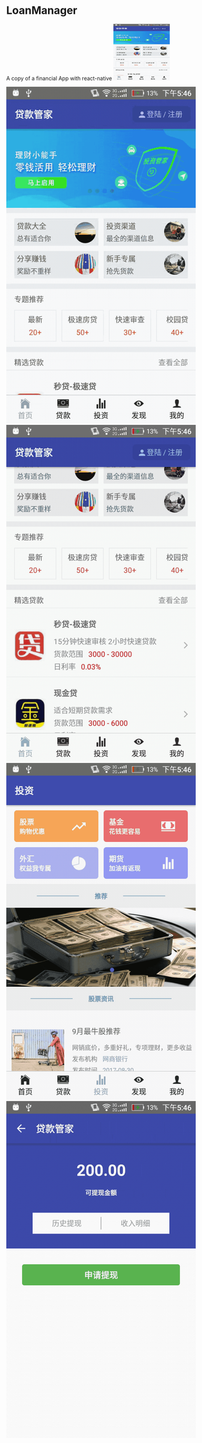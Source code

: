 # LoanManager
A copy of a financial App with react-native
<img width="150" height="150" src="https://github.com/gezichenshan/LoanManager/blob/master/gif/show-1.gif"/>

 ![image](https://github.com/gezichenshan/LoanManager/blob/master/gif/show-1.gif)
  ![image](https://github.com/gezichenshan/LoanManager/blob/master/gif/show-2.gif)
   ![image](https://github.com/gezichenshan/LoanManager/blob/master/gif/show-3.gif)
    ![image](https://github.com/gezichenshan/LoanManager/blob/master/gif/show-4.gif)
